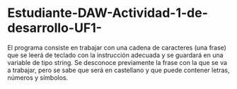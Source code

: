 # Estudiante-DAW-Actividad-1-de-desarrollo-UF1-
El programa consiste en trabajar con una cadena de caracteres (una frase) que se leerá de teclado con la instrucción adecuada y se guardará en una variable de tipo string. Se desconoce previamente la frase con la que se va a trabajar, pero se sabe que será en castellano y que puede contener letras, números y símbolos.
